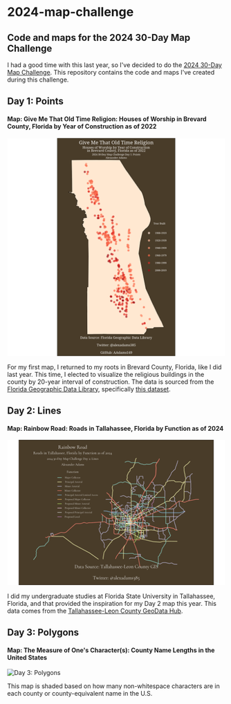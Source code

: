 # 2024-map-challenge
## Code and maps for the 2024 30-Day Map Challenge

I had a good time with this last year, so I've decided to do the [2024 30-Day Map
Challenge](https://30daymapchallenge.com/). This repository contains the code and maps I've created during this challenge.

## Day 1: Points

#### Map: Give Me That Old Time Religion: Houses of Worship in Brevard County, Florida by Year of Construction as of 2022

![Day 1: Points](day1_points/day1_points.png?raw=true "Give Me That Old Time Religion")

For my first map, I returned to my roots in Brevard County, Florida, like I did last year. This time, I elected to visualize the religious buildings in the county by 20-year interval of construction. The data is sourced from 
the [Florida Geographic Data Library](https://fgdl.org/ords/r/prod/fgdl-current/catalog), specifically [this dataset](https://fgdl.org/meta/GC_RELIGION.xml).

## Day 2: Lines

#### Map: Rainbow Road: Roads in Tallahassee, Florida by Function as of 2024

![Day 2: Lines](day2_lines/day2_lines.png?raw=true "Rainbow Road")

I did my undergraduate studies at Florida State University in Tallahassee, Florida, and that provided the inspiration for my Day 2 map this year. This data comes from the
[Tallahassee-Leon County GeoData Hub](https://geodata-tlcgis.opendata.arcgis.com/datasets/46349cf3c14142be8f0558a880570e43_0/explore?location=30.449045%2C-84.281911%2C11.91).

## Day 3: Polygons

#### Map: The Measure of One's Character(s): County Name Lengths in the United States

![Day 3: Polygons](day3_lines/day3_lines.png?raw=true "County Name Lengths")

This map is shaded based on how many non-whitespace characters are in each county or county-equivalent name in the U.S.